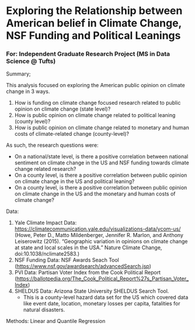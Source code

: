 # Exploring the Relationship between American belief in Climate Change, NSF Funding and Political Leanings

### For: Independent Graduate Research Project (MS in Data Science @ Tufts)

Summary;

This analysis focused on exploring the American public opinion on climate change in 3 ways.
1. How is funding on climate change focused research related to public opinion on climate change (state level)?
2. How is public opinion on climate change related to political leaning (county level)?
3. How is public opinion on climate change related to monetary and human costs of climate-related change (county-level)?

As such, the research questions were:
- On a national/state level, is there a positive correlation between national sentiment on climate change in the US and NSF funding towards climate change related research?
- On a county level, is there a positive correlation between public opinion on climate change in the US and political leaning?
- On a county level, is there a positive correlation between public opinion on climate change in the US and the monetary and human costs of climate change?

Data: 
1. Yale Climate Impact Data: https://climatecommunication.yale.edu/visualizations-data/ycom-us/
   (Howe, Peter D., Matto Mildenberger, Jennifer R. Marlon, and Anthony Leiserowitz (2015). “Geographic variation in opinions on climate change at state and local scales in the USA.” Nature Climate Change, doi:10.1038/nclimate2583.)
2. NSF Funding Data: NSF Awards Seach Tool
   (https://www.nsf.gov/awardsearch/advancedSearch.jsp)
4. PVI Data: Partisan Voter Index from the Cook Political Report
   (https://ballotpedia.org/The_Cook_Political_Report%27s_Partisan_Voter_Index)
6. SHELDUS Data: Arizona State University SHELDUS Search Tool.
   - This is a county-level hazard data set for the US which covered data like event date, location, monetary losses per capita, fatalities for natural disasters.

Methods: Linear and Quantile Regression
